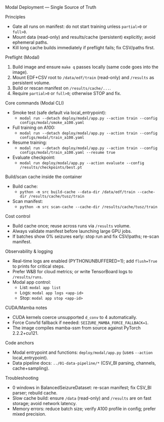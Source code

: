 Modal Deployment — Single Source of Truth

Principles
- Gate all runs on manifest: do not start training unless `partial>0` or `full>0`.
- Mount data (read-only) and results/cache (persistent) explicitly; avoid ephemeral paths.
- Kill long cache builds immediately if preflight fails; fix CSV/paths first.

Preflight (Modal)
1) Build image and ensure `make q` passes locally (same code goes into the image).
2) Mount EDF+CSV root to `/data/edf/train` (read-only) and `/results` as persistent volume.
3) Build or rescan manifest on `/results/cache/...`.
4) Require `partial>0` or `full>0`; otherwise STOP and fix.

Core commands (Modal CLI)
- Smoke test (safe default via local_entrypoint):
  - `modal run --detach deploy/modal/app.py --action train --config configs/modal/smoke_a100.yaml`
- Full training on A100:
  - `modal run --detach deploy/modal/app.py --action train --config configs/modal/train_a100.yaml`
- Resume training:
  - `modal run --detach deploy/modal/app.py --action train --config configs/modal/train_a100.yaml --resume true`
- Evaluate checkpoint:
  - `modal run deploy/modal/app.py --action evaluate --config /results/checkpoints/best.pt`

Build/scan cache inside the container
- Build cache:
  - `python -m src build-cache --data-dir /data/edf/train --cache-dir /results/cache/tusz/train`
- Scan manifest:
  - `python -m src scan-cache --cache-dir /results/cache/tusz/train`

Cost control
- Build cache once; reuse across runs via `/results` volume.
- Always validate manifest before launching large GPU jobs.
- If batches show 0% seizures early: stop run and fix CSV/paths; re-scan manifest.

Observability & logging
- Real-time logs are enabled (PYTHONUNBUFFERED=1); add `flush=True` to prints for critical steps.
- Prefer W&B for cloud metrics; or write TensorBoard logs to `/results/runs`.
- Modal app control:
  - List: `modal app list`
  - Logs: `modal app logs <app-id>`
  - Stop: `modal app stop <app-id>`

CUDA/Mamba notes
- CUDA kernels coerce unsupported `d_conv` to 4 automatically.
- Force Conv1d fallback if needed: `SEIZURE_MAMBA_FORCE_FALLBACK=1`.
- The image compiles mamba-ssm from source against PyTorch 2.2.2+cu121.

Code anchors
- Modal entrypoint and functions: `deploy/modal/app.py` (uses `--action` local_entrypoint).
- Data pipeline docs: `../01-data-pipeline/*` (CSV_BI parsing, channels, cache+sampling).

Troubleshooting
- 0 windows in BalancedSeizureDataset: re-scan manifest; fix CSV_BI parser; rebuild cache.
- Slow cache build: ensure `/data` (read-only) and `/results` are on fast storage; avoid network latency.
- Memory errors: reduce batch size; verify A100 profile in config; prefer mixed precision.

